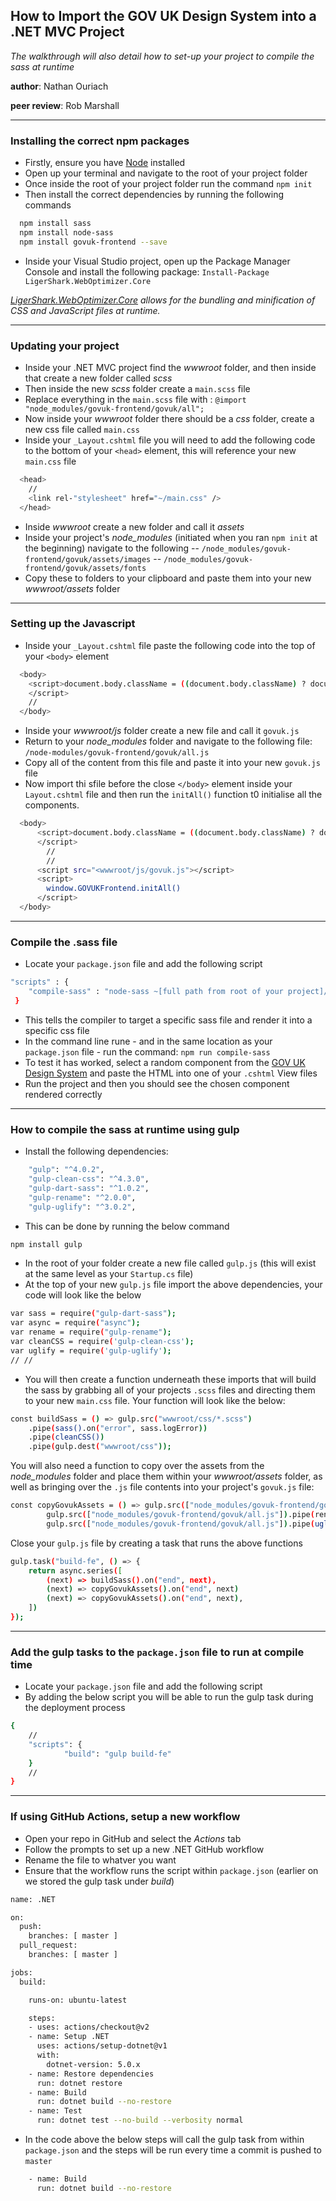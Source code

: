 ## How to Import the GOV UK Design System into a .NET MVC Project

_The walkthrough will also detail how to set-up your project to compile the sass at runtime_

**author**: Nathan Ouriach

**peer review**: Rob Marshall

___

### Installing the correct npm packages

- Firstly, ensure you have [Node](https://nodejs.org/en/) installed 
- Open up your terminal and navigate to the root of your project folder
- Once inside the root of your project folder run the command `npm init`
- Then install the correct dependencies by running the following commands
```sh
  npm install sass
  npm install node-sass
  npm install govuk-frontend --save
  ```
    
- Inside your Visual Studio project, open up the Package Manager Console and install the following package: `Install-Package LigerShark.WebOptimizer.Core`

_[LigerShark.WebOptimizer.Core](https://libraries.io/nuget/LigerShark.WebOptimizer.Core) allows for the bundling and minification of CSS and JavaScript files at runtime._
___
### Updating your project

- Inside your .NET MVC project find the _wwwroot_ folder, and then inside that create a new folder called _scss_ 
- Then inside the new _scss_ folder create a `main.scss` file
- Replace everything in the `main.scss` file with : `@import "node_modules/govuk-frontend/govuk/all";`
- Now inside your _wwwroot_ folder there should be a _css_ folder, create a new css file called `main.css` 
- Inside your `_Layout.cshtml` file you will need to add the following code to the bottom of your `<head>` element, this will reference your new `main.css` file

```sh
  <head>
    //    
    <link rel-"stylesheet" href="~/main.css" />
  </head>
 ```
- Inside _wwwroot_ create a new folder and call it _assets_
- Inside your project's _node_modules_ (initiated when you ran `npm init` at the beginning) navigate to the following 
-- `/node_modules/govuk-frontend/govuk/assets/images`
-- `/node_modules/govuk-frontend/govuk/assets/fonts`
- Copy these to folders to your clipboard and paste them into your new _wwwroot/assets_ folder
___
### Setting up the Javascript

- Inside your `_Layout.cshtml` file  paste the following code into the top of your `<body>` element
```sh
  <body>
    <script>document.body.className = ((document.body.className) ? document.body.className + ' js-enabled' : 'js-enabled');
    </script>
    //
  </body>
``` 
          
- Inside your _wwwroot/js_ folder create a new file and call it `govuk.js`
- Return to your _node_modules_ folder and navigate to the following file: `/node-modules/govuk-frontend/govuk/all.js`
- Copy all of the content from this file and paste it into your new `govuk.js` file
- Now import thi sfile before the close `</body>` element inside your `Layout.cshtml` file and then run the `initAll()` function t0 initialise all the components.

```sh
  <body>
      <script>document.body.className = ((document.body.className) ? document.body.className + ' js-enabled' : 'js-enabled');
      </script>
        //
        //
      <script src="<wwwroot/js/govuk.js"></script>
      <script>
        window.GOVUKFrontend.initAll()
      </script>
  </body>
```
___
### Compile the .sass file

- Locate your `package.json` file and add the following script
```sh
"scripts" : {
    "compile-sass" : "node-sass ~[full path from root of your project]/wwwroot/scss/main.scss [full path from root of your project]/wwwroot/css/main.css"
 } 
```
- This tells the compiler to target a specific sass file and render it into a specific css file
- In the command line rune - and in the same location as your `package.json` file - run the command: `npm run compile-sass`
- To test it has worked, select a random component from the [GOV UK Design System](https://design-system.service.gov.uk/components/) and paste the HTML into one of your `.cshtml` View files
- Run the project and then you should see the chosen component rendered correctly
___
### How to compile the sass at runtime using gulp
- Install the following dependencies:
```sh
    "gulp": "^4.0.2",
    "gulp-clean-css": "^4.3.0",
    "gulp-dart-sass": "^1.0.2",
    "gulp-rename": "^2.0.0",
    "gulp-uglify": "^3.0.2",
```
- This can be done by running the below command
```sh
npm install gulp
```

- In the root of your folder create a new file called `gulp.js` (this will exist at the same level as your `Startup.cs` file)
- At the top of your new `gulp.js` file import the above dependencies, your code will look like the below

```sh
var sass = require("gulp-dart-sass");
var async = require("async");
var rename = require("gulp-rename");
var cleanCSS = require('gulp-clean-css');
var uglify = require('gulp-uglify');
// //
```

- You will then create a function underneath these imports that will build the sass by grabbing all of your projects `.scss` files  and directing them to your new `main.css` file. Your function will look like the below:
```sh
const buildSass = () => gulp.src("wwwroot/css/*.scss")
	.pipe(sass().on("error", sass.logError))
	.pipe(cleanCSS())
	.pipe(gulp.dest("wwwroot/css"));
```
You will also need a function to copy over the assets from the _node_modules_ folder and place them within your _wwwroot/assets_ folder, as well as bringing over the `.js` file contents into your project's `govuk.js` file:
```sh
const copyGovukAssets = () => gulp.src(["node_modules/govuk-frontend/govuk/assets/**/*"]).pipe(gulp.dest("wwwroot/assets")).on("end", () =>
	    gulp.src(["node_modules/govuk-frontend/govuk/all.js"]).pipe(rename("govuk.js")).pipe(gulp.dest("wwwroot/js/")));
	    gulp.src(["node_modules/govuk-frontend/govuk/all.js"]).pipe(uglify()).pipe(rename("govuk.js")).pipe(gulp.dest("wwwroot/js/")));
```
Close your `gulp.js` file by creating a task that runs the above functions
```sh
gulp.task("build-fe", () => {
	return async.series([
		(next) => buildSass().on("end", next),
		(next) => copyGovukAssets().on("end", next)
		(next) => copyGovukAssets().on("end", next),
	])
}); 
```
___
### Add the gulp tasks to the `package.json` file to run at compile time
- Locate your `package.json` file and add the following script 
- By adding the below script you will be able to run the gulp task during the deployment process
```sh
{
    //
    "scripts": {
            "build": "gulp build-fe"
    }
    //
}
```
___
### If using GitHub Actions, setup a new workflow 
- Open your repo in GitHub and select the _Actions_ tab
- Follow the prompts to set up a new .NET GitHub workflow
- Rename the file to whatver you want
- Ensure that the workflow runs the script within `package.json` (earlier on we stored the gulp task under _build_)
```sh
name: .NET

on:
  push:
    branches: [ master ]
  pull_request:
    branches: [ master ]

jobs:
  build:

    runs-on: ubuntu-latest

    steps:
    - uses: actions/checkout@v2
    - name: Setup .NET
      uses: actions/setup-dotnet@v1
      with:
        dotnet-version: 5.0.x
    - name: Restore dependencies
      run: dotnet restore
    - name: Build
      run: dotnet build --no-restore
    - name: Test
      run: dotnet test --no-build --verbosity normal
```
- In the code above the below steps will call the gulp task from within `package.json` and the steps will be run every time a commit is pushed to `master`
```sh
    - name: Build
      run: dotnet build --no-restore
  ```
